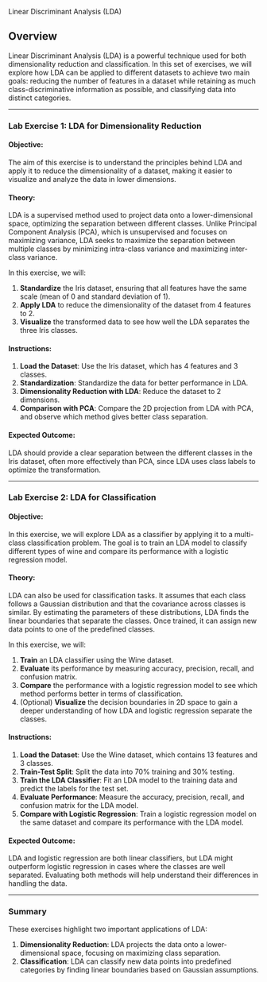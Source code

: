 Linear Discriminant Analysis (LDA)

## Overview

Linear Discriminant Analysis (LDA) is a powerful technique used for both dimensionality reduction and classification. In this set of exercises, we will explore how LDA can be applied to different datasets to achieve two main goals: reducing the number of features in a dataset while retaining as much class-discriminative information as possible, and classifying data into distinct categories.

---

### Lab Exercise 1: LDA for Dimensionality Reduction

#### Objective:
The aim of this exercise is to understand the principles behind LDA and apply it to reduce the dimensionality of a dataset, making it easier to visualize and analyze the data in lower dimensions.

#### Theory:
LDA is a supervised method used to project data onto a lower-dimensional space, optimizing the separation between different classes. Unlike Principal Component Analysis (PCA), which is unsupervised and focuses on maximizing variance, LDA seeks to maximize the separation between multiple classes by minimizing intra-class variance and maximizing inter-class variance.

In this exercise, we will:
1. **Standardize** the Iris dataset, ensuring that all features have the same scale (mean of 0 and standard deviation of 1).
2. **Apply LDA** to reduce the dimensionality of the dataset from 4 features to 2.
3. **Visualize** the transformed data to see how well the LDA separates the three Iris classes.

#### Instructions:
1. **Load the Dataset**: Use the Iris dataset, which has 4 features and 3 classes.
2. **Standardization**: Standardize the data for better performance in LDA.
3. **Dimensionality Reduction with LDA**: Reduce the dataset to 2 dimensions.
4. **Comparison with PCA**: Compare the 2D projection from LDA with PCA, and observe which method gives better class separation.

#### Expected Outcome:
LDA should provide a clear separation between the different classes in the Iris dataset, often more effectively than PCA, since LDA uses class labels to optimize the transformation.

---

### Lab Exercise 2: LDA for Classification

#### Objective:
In this exercise, we will explore LDA as a classifier by applying it to a multi-class classification problem. The goal is to train an LDA model to classify different types of wine and compare its performance with a logistic regression model.

#### Theory:
LDA can also be used for classification tasks. It assumes that each class follows a Gaussian distribution and that the covariance across classes is similar. By estimating the parameters of these distributions, LDA finds the linear boundaries that separate the classes. Once trained, it can assign new data points to one of the predefined classes.

In this exercise, we will:
1. **Train** an LDA classifier using the Wine dataset.
2. **Evaluate** its performance by measuring accuracy, precision, recall, and confusion matrix.
3. **Compare** the performance with a logistic regression model to see which method performs better in terms of classification.
4. (Optional) **Visualize** the decision boundaries in 2D space to gain a deeper understanding of how LDA and logistic regression separate the classes.

#### Instructions:
1. **Load the Dataset**: Use the Wine dataset, which contains 13 features and 3 classes.
2. **Train-Test Split**: Split the data into 70% training and 30% testing.
3. **Train the LDA Classifier**: Fit an LDA model to the training data and predict the labels for the test set.
4. **Evaluate Performance**: Measure the accuracy, precision, recall, and confusion matrix for the LDA model.
5. **Compare with Logistic Regression**: Train a logistic regression model on the same dataset and compare its performance with the LDA model.

#### Expected Outcome:
LDA and logistic regression are both linear classifiers, but LDA might outperform logistic regression in cases where the classes are well separated. Evaluating both methods will help understand their differences in handling the data.

---

### Summary

These exercises highlight two important applications of LDA:
1. **Dimensionality Reduction**: LDA projects the data onto a lower-dimensional space, focusing on maximizing class separation.
2. **Classification**: LDA can classify new data points into predefined categories by finding linear boundaries based on Gaussian assumptions.

